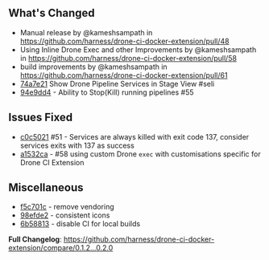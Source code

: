 ## What's Changed

* Manual release by @kameshsampath in <https://github.com/harness/drone-ci-docker-extension/pull/48>
* Using Inline Drone Exec and other Improvements by @kameshsampath in https://github.com/harness/drone-ci-docker-extension/pull/58
* build improvements by @kameshsampath in https://github.com/harness/drone-ci-docker-extension/pull/61
* [74a7e21](https://github.com/harness/drone-ci-docker-extension/pull/58/commits/74a7e21c3bbcee8057495ca8ec0bb8a1742f7c56) Show Drone Pipeline Services in Stage View #seli
* [94e9dd4](https://github.com/harness/drone-ci-docker-extension/pull/58/commits/94e9dd4acdc853c8fb5b90d12d16cb8e9d4e9a15) - Ability to Stop(Kill) running pipelines #55

## Issues Fixed

* [c0c5021](https://github.com/harness/drone-ci-docker-extension/pull/58/commits/c0c50218d30ce67351ec626233dbc2aa95ab65f9) #51  - Services are always killed with exit code 137, consider services exits with 137 as success
* [a1532ca](https://github.com/harness/drone-ci-docker-extension/pull/58/commits/a1532cac70a396bb0fa05c1813b6b481f33bfb6a) - #58 using custom Drone `exec` with customisations specific for Drone CI Extension

## Miscellaneous

* [f5c701c](https://github.com/harness/drone-ci-docker-extension/pull/58/commits/f5c701c747ac942f38dd10951b2bf7174a607dae) - remove vendoring
* [98efde2](https://github.com/harness/drone-ci-docker-extension/pull/58/commits/98efde22d407d0c043e2b8514bb6555676976258) - consistent icons
* [6b58813](https://github.com/harness/drone-ci-docker-extension/pull/58/commits/6b58813b61c80f3f3f0a2a4b7b817c7556e56fc7) - disable CI for local builds

**Full Changelog**: <https://github.com/harness/drone-ci-docker-extension/compare/0.1.2...0.2.0>

